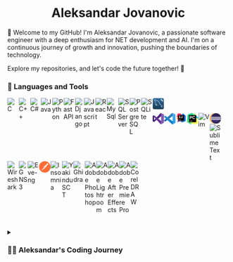<h1 align="center">Aleksandar Jovanovic</h1>

👋 Welcome to my GitHub! I'm Aleksandar Jovanovic, a passionate software engineer with a deep enthusiasm for NET development and AI. I'm on a continuous journey of growth and innovation, pushing the boundaries of technology.

Explore my repositories, and let's code the future together! 🚀


### 🧰 Languages and Tools
<div class="column">
<div class="row">
<img align="left" alt="C" title="C" width="26px" src="https://cdn.jsdelivr.net/gh/devicons/devicon/icons/c/c-original.svg" />
<img align="left" alt="C++" title="C++" width="26px" src="./resources/c-plus-plus_logo.png?raw=true" />
<img align="left" alt="C#" title="C#" width="23.5px" src="./resources/c-sharp_logo.png?raw=true" />
<img align="left" alt="Java" title="Java" width="26px" src="./resources/java_logo.png?raw=true" />

<img align="left" alt="Python" title="Python" width="26px" src="./resources/python_logo.svg?raw=true" />
<img align="left" alt="FastAPI" title="FastAPI" width="26px" src="./resources/fast-api_logo.png?raw=true" />
<img align="left" alt="Django" title="Django" width="20px" src="./resources/django_logo.png?raw=true" />
<img align="left" alt="Javascript" title="Javascript" width="26px" src="./resources/javascript_logo.png?raw=true" />
<img align="left" alt="React" title="React" width="26px" src="./resources/react_logo.png?raw=true" />
<img align="left" alt="MySql" title="MySql" width="26px" src="./resources/mysql_logo.png?raw=true" />
<img align="left" alt="SQL Server" title="SQL server" width="26px" src="./resources/sql-server_logo.png?raw=true" />
<img align="left" alt="PostgreSQL" title="PostgreSQL" width="26px" src="./resources/postgresql_logo.svg?raw=true" />
<img align="left" alt="SQLite" title="SQLite" width="26px" src="./resources/sqlite-logo.svg?raw=true" />
<img align="left" alt="MySql Workbench" title="MySql Workbench" width="26px" src="./resources/mysql_workbench_logo.png?raw=true" />
<br><br>
</div>
<div class="row">
<img align="left" alt="Visual Studio" title="Visual Studio" width="26px" src="./resources/visual-studio_logo.png?raw=true" />
<img align="left" alt="Visual Studio Code" title="Visual Studio Code" width="26px" src="./resources/visual-studio-code_logo.png?raw=true" />
<img align="left" alt="IntelliJ IDEA" title="IntelliJ IDEA" width="26px" src="./resources/IntelliJ-IDEA_logo.png?raw=true" />
<img align="left" alt="PyCharm" title="PyCharm" width="26px" src="./resources/py-charm_logo.svg?raw=true" />
<img align="left" alt="Vim" title="Vim" width="26px" src="./resources/vim_logo.svg" />
<img align="left" alt="Eclipse" title="Eclipse" width="26px" src="./resources/eclipse_logo.png?raw=true" />
<img align="left" alt="Sublime Text" title="Sublime Text" width="26px" src="./resources/sublime_text_logo.png?raw=true" />
<img align="left" alt="Wireshark" title="Wireshark" width="26px" src="./resources/wireshark_logo.png?raw=true" /> 
<img align="left" alt="GNS3" title="GNS3" width="20px" src="./resources/gns3_logo.png?raw=true" /> 
<img align="left" alt="Eve-ng" title="Eve-ng" width="26px" src="./resources/eve-ng_logo.png?raw=true" />
<img align="left" alt="Postman" title="Postman" width="26px" src="./resources/postman_logo.png?raw=true" />
<img align="left" alt="Insomnia" title="Insomnia" width="26px" src="./resources/insomnia_logo.png?raw=true" />
<img align="left" alt="Yakindu SCT" title="Yakindu SCT" width="26px" src="./resources/yakindu-sct_logo.png?raw=true" />
<img align="left" alt="Ghidra" title="Ghidra" width="26px" src="./resources/ghidra_logo.svg?raw=true" />
<br><br>
</div>
<div class="row">
<img align="left" alt="Adobe Photoshop" title="Adobe Photoshop" width="26px" src="./resources/adobe-photoshop_logo.png?raw=true" />
<img align="left" alt="Adobe Lightroom" title="Adobe Lightroom" width="26px" src="./resources/adobe-lightroom_logo.png?raw=true" />
<img align="left" alt="Adobe After Effects" title="Adobe After Effects" width="26px" src="./resources/adobe-after-effects_logo.png?raw=true" />
<img align="left" alt="Adobe Premiere Pro" title="Adobe Premiere Pro" width="26px" src="./resources/adobe-premiere-pro_logo.png?raw=true" />
<img align="left" alt="Corel DRAW" title="Corel DRAW" width="20px" src="./resources/corel_draw_logo.png?raw=true" />
</div>
</div>
<br><br>
  
<details>
  <summary><h3>👨‍💻 Aleksandar's Coding Journey</h3></summary>
  My journey in the world of programming began in elementary school when I first started coding and even participated in school competitions.

  I've been fortunate to continue exploring the fascinating world of programming under the guidance of my father, who is an experienced programmer. This early exposure to the field ignited my curiosity and nurtured my ambition to delve deeper into software development.

  Currently, I'm pursuing my degree in software engineering, and I'm excited to be a perpetual student of this ever-evolving field. Alongside my studies, I work as an educator in a private school, where I teach C# and Unity, sharing my knowledge and passion for programming with others.

  Throughout my college journey, I've been actively involved in various projects, with a strong focus on backend development. I relish the challenges of creating robust and efficient systems that make a difference.

  I'm constantly driven by my passion for technology and my eagerness to learn new things. I believe that the world of software development is limitless, and I'm excited to continue my journey, pushing boundaries, and making a positive impact with my code.


